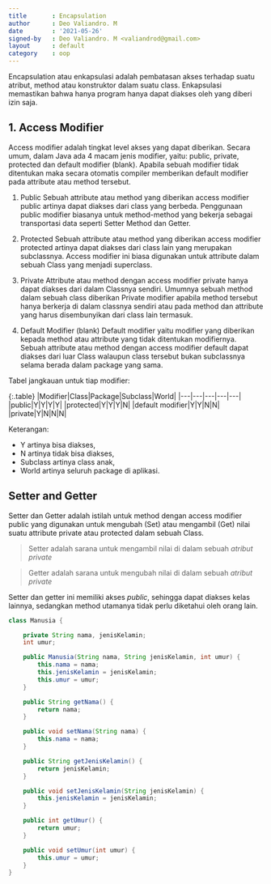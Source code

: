 ```yaml
---
title       : Encapsulation
author      : Deo Valiandro. M
date        : '2021-05-26'
signed-by   : Deo Valiandro. M <valiandrod@gmail.com>
layout      : default
category    : oop
---
```


Encapsulation atau enkapsulasi adalah pembatasan akses terhadap suatu atribut,
method atau konstruktor dalam suatu class. Enkapsulasi memastikan bahwa hanya
program hanya dapat diakses oleh yang diberi izin saja.

## 1. Access Modifier
Access modifier adalah tingkat level akses yang dapat diberikan. Secara umum,
dalam Java ada 4 macam jenis modifier, yaitu: public, private, protected dan
default modifier (blank). Apabila sebuah modifier tidak ditentukan maka secara
otomatis compiler memberikan default modifier pada attribute atau method
tersebut.

1. Public
Sebuah attribute atau method yang diberikan access modifier public artinya dapat
diakses dari class yang berbeda. Penggunaan public modifier biasanya untuk
method-method yang bekerja sebagai transportasi data seperti Setter Method dan
Getter.

2. Protected
Sebuah attribute atau method yang diberikan access modifier protected artinya
dapat diakses dari class lain yang merupakan subclassnya. Access modifier ini
biasa digunakan untuk attribute dalam sebuah Class yang menjadi superclass.

3. Private
Attribute atau method dengan access modifier private hanya dapat diakses dari
dalam Classnya sendiri. Umumnya sebuah method dalam sebuah class diberikan
Private modifier apabila method tersebut hanya berkerja di dalam classnya
sendiri atau pada method dan attribute yang harus disembunyikan dari class lain
termasuk.

4. Default Modifier (blank)
Default modifier yaitu modifier yang diberikan kepada method atau attribute yang
tidak ditentukan modifiernya. Sebuah attribute atau method dengan access
modifier default dapat diakses dari luar Class walaupun class tersebut bukan
subclassnya selama berada dalam package yang sama.

Tabel jangkauan untuk tiap modifier:

{:.table}
|Modifier|Class|Package|Subclass|World|
|---|---|---|---|---|
|public|Y|Y|Y|Y|
|protected|Y|Y|Y|N|
|default modifier|Y|Y|N|N|
|private|Y|N|N|N|

Keterangan:
- Y artinya bisa diakses,
- N artinya tidak bisa diakses,
- Subclass artinya class anak,
- World artinya seluruh package di aplikasi.

## Setter and Getter

Setter dan Getter adalah istilah untuk method dengan access modifier public yang
digunakan untuk mengubah (Set) atau mengambil (Get) nilai suatu attribute
private atau protected dalam sebuah Class.

> Setter adalah sarana untuk mengambil nilai di dalam sebuah *atribut private*

> Getter adalah sarana untuk mengubah nilai di dalam sebuah *atribut private*

Setter dan getter ini memiliki akses *public*, sehingga dapat diakses kelas
lainnya, sedangkan method utamanya tidak perlu diketahui oleh orang lain.

```java
class Manusia {

    private String nama, jenisKelamin;
    int umur;

    public Manusia(String nama, String jenisKelamin, int umur) {
        this.nama = nama;
        this.jenisKelamin = jenisKelamin;
        this.umur = umur;
    }

    public String getNama() {
        return nama;
    }

    public void setNama(String nama) {
        this.nama = nama;
    }

    public String getJenisKelamin() {
        return jenisKelamin;
    }

    public void setJenisKelamin(String jenisKelamin) {
        this.jenisKelamin = jenisKelamin;
    }

    public int getUmur() {
        return umur;
    }

    public void setUmur(int umur) {
        this.umur = umur;
    }
}
```
